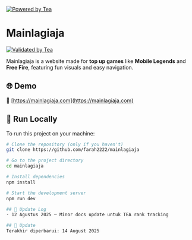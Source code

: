 [![Powered by Tea](https://tea.xyz/badge.svg)](https://tea.xyz)
# Mainlagiaja

[![Validated by Tea](https://badgen.net/badge/tea/validated/green)](https://tea.xyz)

Mainlagiaja is a website made for **top up games** like **Mobile Legends** and **Free Fire**, featuring fun visuals and easy navigation.

## 🌐 Demo  
🔗 [https://mainlagiaja.com](https://mainlagiaja.com)

## 🚀 Run Locally

To run this project on your machine:

```bash
# Clone the repository (only if you haven't)
git clone https://github.com/farah2222/mainlagiaja

# Go to the project directory
cd mainlagiaja

# Install dependencies
npm install

# Start the development server
npm run dev

## 📅 Update Log
- 12 Agustus 2025 — Minor docs update untuk TEA rank tracking

## 📅 Update
Terakhir diperbarui: 14 August 2025
